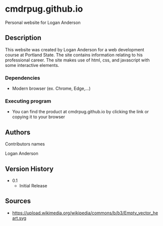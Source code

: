 # cmdrpug.github.io

Personal website for Logan Anderson

## Description

This website was created by Logan Anderson for a web development course at Portland State. The site contains information relating to his professional career. The site makes use of html, css, and javascript with some interactive elements.

### Dependencies

* Modern browser (ex. Chrome, Edge,...)

### Executing program

* You can find the product at cmdrpug.github.io by clicking the link or copying it to your browser

## Authors

Contributors names

Logan Anderson  

## Version History

* 0.1
    * Initial Release

## Sources

* https://upload.wikimedia.org/wikipedia/commons/b/b3/Empty_vector_heart.svg